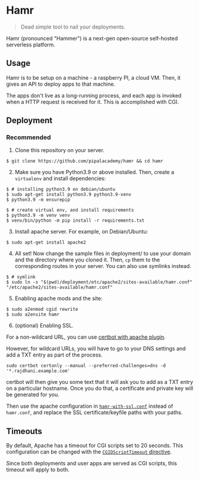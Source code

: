 # Hamr

> Dead simple tool to nail your deployments.

Hamr (pronounced "Hammer") is a next-gen open-source self-hosted serverless platform.

## Usage

Hamr is to be setup on a machine - a raspberry PI, a cloud VM.
Then, it gives an API to deploy apps to that machine.

The apps don't live as a long-running process, and each app is invoked when a HTTP request
is received for it. This is accomplished with CGI.

## Deployment

### Recommended

1. Clone this repository on your server.

```
$ git clone https://github.com/pipalacademy/hamr && cd hamr
```

2. Make sure you have Python3.9 or above installed. Then, create a `virtualenv` and install dependencies:

```
$ # installing python3.9 on debian/ubuntu
$ sudo apt-get install python3.9 python3.9-venv
$ python3.9 -m ensurepip
```

```
$ # create virtual env, and install requirements
$ python3.9 -m venv venv
$ venv/bin/python -m pip install -r requirements.txt
```

3. Install apache server. For example, on Debian/Ubuntu:
```
$ sudo apt-get install apache2
```

4. All set! Now change the sample files in deployment/ to use your domain and the directory where you cloned it.
Then, `cp` them to the corresponding routes in your server. You can also use symlinks instead.

```
$ # symlink
$ sudo ln -s "$(pwd)/deployment/etc/apache2/sites-available/hamr.conf" "/etc/apache2/sites-available/hamr.conf"
```

5. Enabling apache mods and the site:

```
$ sudo a2enmod cgid rewrite
$ sudo a2ensite hamr
```

6. (optional) Enabling SSL.

For a non-wildcard URL, you can use [certbot with apache plugin](https://www.digitalocean.com/community/tutorials/how-to-secure-apache-with-let-s-encrypt-on-ubuntu-20-04).

However, for wildcard URLs, you will have to go to your DNS settings and add a TXT entry as part of the process.

```
sudo certbot certonly --manual --preferred-challenges=dns -d '*.rajdhani.example.com'
```

certbot will then give you some text that it will ask you to add as a TXT entry on a particular hostname.
Once you do that, a certificate and private key will be generated for you.

Then use the apache configuration in [`hamr-with-ssl.conf`](/deployment/etc/apache2/sites-available/hamr-with-ssl.conf)
instead of `hamr.conf`, and replace the SSL certificate/keyfile paths with your paths.

## Timeouts

By default, Apache has a timeout for CGI scripts set to 20 seconds.
This configuration can be changed with the [`CGIDScriptTimeout` directive](https://httpd.apache.org/docs/trunk/mod/mod_cgid.html#cgidscripttimeout).

Since both deployments and user apps are served as CGI scripts, this timeout will apply to both.
